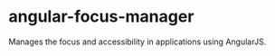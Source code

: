 angular-focus-manager
=====================

Manages the focus and accessibility in applications using AngularJS.
